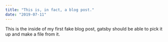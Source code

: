 ```yaml
---
title: "This is, in fact, a blog post."
date: "2019-07-11"
---
```


This is the inside of my first fake blog post, gatsby should be able to pick it up and make a file from it.
